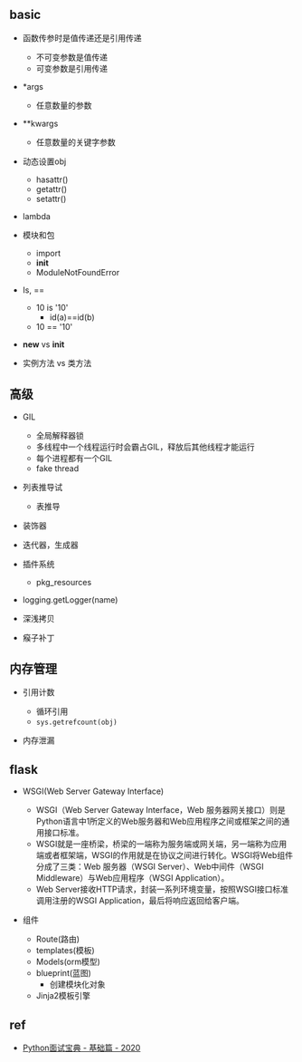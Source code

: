 




## basic

+ 函数传参时是值传递还是引用传递
    + 不可变参数是值传递
    + 可变参数是引用传递

+ *args
    + 任意数量的参数

+ **kwargs
    + 任意数量的关键字参数

+ 动态设置obj
    + hasattr()
    + getattr()
    + setattr()

+ lambda

+  模块和包
	+ import
	+ __init__
    + ModuleNotFoundError

+  Is, ==
	+ 10 is '10'
		+  id(a)==id(b)
    + 10 == '10'

+ __new__ vs __init__

+ 实例方法 vs 类方法

## 高级
+ GIL
    + 全局解释器锁
    + 多线程中一个线程运行时会霸占GIL，释放后其他线程才能运行
    + 每个进程都有一个GIL
    + fake thread

+ 列表推导试
    + 表推导

+ 装饰器

+ 迭代器，生成器

+ 插件系统
    + pkg_resources

+ logging.getLogger(name) 

+ 深浅拷贝

+ 瘊子补丁

## 内存管理

+ 引用计数
    + 循环引用
    + `sys.getrefcount(obj)`

+ 内存泄漏

## flask

+ WSGI(Web Server Gateway Interface)
    + WSGI（Web Server Gateway Interface，Web 服务器网关接口）则是Python语言中1所定义的Web服务器和Web应用程序之间或框架之间的通用接口标准。
    + WSGI就是一座桥梁，桥梁的一端称为服务端或网关端，另一端称为应用端或者框架端，WSGI的作用就是在协议之间进行转化。WSGI将Web组件分成了三类：Web 服务器（WSGI Server）、Web中间件（WSGI Middleware）与Web应用程序（WSGI Application）。
    + Web Server接收HTTP请求，封装一系列环境变量，按照WSGI接口标准调用注册的WSGI Application，最后将响应返回给客户端。

+ 组件
    + Route(路由)
    + templates(模板)
    + Models(orm模型)
    + blueprint(蓝图)
        + 创建模块化对象
    + Jinja2模板引擎


## ref

+ [Python面试宝典 - 基础篇 - 2020](https://github.com/jackfrued/Python-Interview-Bible/blob/master/Python%E9%9D%A2%E8%AF%95%E5%AE%9D%E5%85%B8-%E5%9F%BA%E7%A1%80%E7%AF%87-2020.md)
